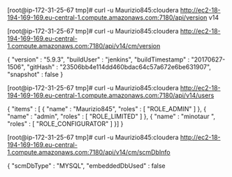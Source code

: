 [root@ip-172-31-25-67 tmp]# curl -u Maurizio845:cloudera http://ec2-18-194-169-169.eu-central-1.compute.amazonaws.com:7180/api/version
v14


[root@ip-172-31-25-67 tmp]# curl -u Maurizio845:cloudera http://ec2-18-194-169-169.eu-central-1.compute.amazonaws.com:7180/api/v14/cm/version

{
  "version" : "5.9.3",
  "buildUser" : "jenkins",
  "buildTimestamp" : "20170627-1506",
  "gitHash" : "23506bb4e114dd460bdac64c57a672e6be631907",
  "snapshot" : false
}


[root@ip-172-31-25-67 tmp]# curl -u Maurizio845:cloudera http://ec2-18-194-169-169.eu-central-1.compute.amazonaws.com:7180/api/v14/users

{
  "items" : [ {
    "name" : "Maurizio845",
    "roles" : [ "ROLE_ADMIN" ]
  }, {
    "name" : "admin",
    "roles" : [ "ROLE_LIMITED" ]
  }, {
    "name" : "minotaur ",
    "roles" : [ "ROLE_CONFIGURATOR" ]
  }]
}


[root@ip-172-31-25-67 tmp]# curl -u Maurizio845:cloudera http://ec2-18-194-169-169.eu-central-1.compute.amazonaws.com:7180/api/v14/cm/scmDbInfo

{
  "scmDbType" : "MYSQL",
  "embeddedDbUsed" : false
